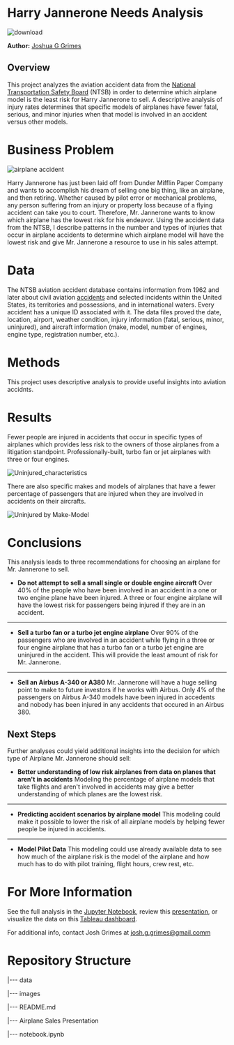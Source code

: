 # Harry Jannerone Needs Analysis
![download](https://github.com/user-attachments/assets/8cc07eef-2914-43a9-9930-31aa5a5adac8)

__Author:__ [Joshua G Grimes](https://www.linkedin.com/in/joshua-g-grimes/)

## Overview
This project analyzes the aviation accident data from the [National Transportation Safety Board](https://www.ntsb.gov/Pages/home.aspx) (NTSB) in order to determine which airplane model is the least risk for Harry Jannerone to sell. A descriptive analysis of injury rates determines that specific models of airplanes have fewer fatal, serious, and minor injuries when that model is involved in an accident versus other models.

# Business Problem
![airplane accident](https://github.com/user-attachments/assets/45a218b5-258a-4e60-9d9e-48a7430912ae)

Harry Jannerone has just been laid off from Dunder Mifflin Paper Company and wants to accomplish his dream of selling one big thing, like an airplane, and then retiring. Whether caused by pilot error or mechanical problems, any person suffering from an injury or property loss because of a flying accident can take you to court. Therefore, Mr. Jannerone wants to know which airplane has the lowest risk for his endeavor. Using the accident data from the NTSB, I describe patterns in the number and types of injuries that occur in airplane accidents to determine which airplane model will have the lowest risk and give Mr. Jannerone a resource to use in his sales attempt.

# Data 

The NTSB aviation accident database contains information from 1962 and later about civil aviation [accidents](https://www.kaggle.com/datasets/khsamaha/aviation-accident-database-synopses) and selected incidents within the United States, its territories and possessions, and in international waters. Every accident has a unique ID associated with it. The data files proved the date, location, airport, weather condition, injury information (fatal, serious, minor, uninjured), and aircraft information (make, model, number of engines, engine type, registration number, etc.).

# Methods
This project uses descriptive analysis to provide useful insights into aviation accidnts. 

# Results
Fewer people are injured in accidents that occur in specific types of airplanes which provides less risk to the owners of those airplanes from a litigation standpoint.  Professionally-built, turbo fan or jet airplanes with three or four engines. 

![Uninjured_characteristics](https://github.com/user-attachments/assets/105bce43-0781-4303-93b1-c4b353d426e3)


There are also specific makes and models of airplanes that have a fewer percentage of passengers that are injured when they are involved in accidents on their aircrafts. 

![Uninjured by Make-Model](https://github.com/user-attachments/assets/cada77e6-2315-4bcf-94aa-13f8c6c855a9)

# Conclusions
This analysis leads to three recommendations for choosing an airplane for Mr. Jannerone to sell. 

-  __Do not attempt to sell a small single or double engine aircraft__  Over 40% of the people who have been involved in an accident in a one or two engine plane have been injured. A three or four engine airplane will have the lowest risk for passengers being injured if they are in an accident. 
***
- __Sell a turbo fan or a turbo jet engine airplane__  Over 90% of the passengers who are involved in an accident while flying in a three or four engine airplane that has a turbo fan or a turbo jet engine are uninjured in the accident. This will provide the least amount of risk for Mr. Jannerone. 
***
- __Sell an Airbus A-340 or A380__ Mr. Jannerone will have a huge selling point to make to future investors if he works with Airbus.  Only 4% of the passengers on Airbus A-340 models have been injured in accedents and nobody has been injured in any accidents that occured in an Airbus 380.  

## Next Steps
Further analyses could yield additional insights into the decision for which type of Airplane Mr. Jannerone should sell: 

- __Better understanding of low risk airplanes from data on planes that aren't in accidents__  Modeling the percentage of airplane models that take flights and aren't involved in accidents may give a better understanding of which planes are the lowest risk. 
***
- __Predicting accident scenarios by airplane model__ This modeling could make it possible to lower the risk of all airplane models by helping fewer people be injured in accidents. 
***
- __Model Pilot Data__ This modeling could use already available data to see how much of the airplane risk is the model of the airplane and how much has to do with pilot training, flight hours, crew rest, etc.

# For More Information

See the full analysis in the [Jupyter Notebook](https://github.com/josh-g-grimes/Aviation-Data/blob/main/notebook.ipynb), review this [presentation](https://docs.google.com/presentation/d/1dTMOULknZKu12ylVUpjkd1nI3PPCsLezI0jKpaleO_E/edit?usp=sharing), or visualize the data on this [Tableau dashboard](https://public.tableau.com/views/AviationAccidentDataAnalysis-JoshuaGrimes/AviationAccidentData?:language=en-US&publish=yes&:sid=&:redirect=auth&:display_count=n&:origin=viz_share_link). 

For additional info, contact Josh Grimes at josh.g.grimes@gmail.comm

# Repository Structure
|--- data

|--- images

|--- README.md

|--- Airplane Sales Presentation

|--- notebook.ipynb
